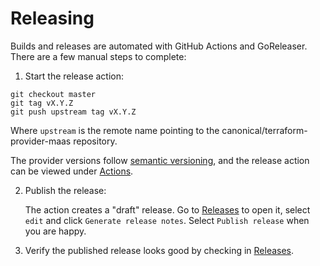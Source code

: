 # Releasing

Builds and releases are automated with GitHub Actions and GoReleaser. There are a few manual steps to complete:

1. Start the release action: 
   
  ```shell
  git checkout master
  git tag vX.Y.Z
  git push upstream tag vX.Y.Z
  ```

  Where `upstream` is the remote name pointing to the canonical/terraform-provider-maas repository. 
  
  The provider versions follow [semantic versioning](https://semver.org/), and the release action can be viewed under [Actions](https://github.com/canonical/terraform-provider-maas/actions).

2. Publish the release: 
   
   The action creates a "draft" release. Go to [Releases](https://github.com/canonical/terraform-provider-maas/releases) to open it, select `edit` and click `Generate release notes`. Select `Publish release` when you are happy. 

3. Verify the published release looks good by checking in [Releases](https://github.com/canonical/terraform-provider-maas/releases).
